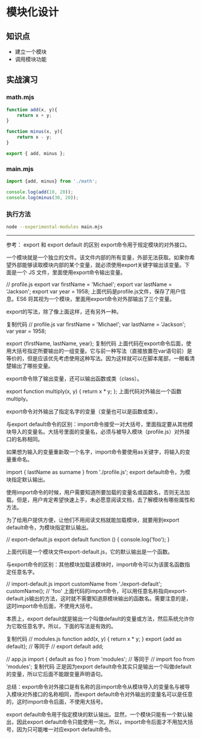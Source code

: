 模块化设计
=========

## 知识点

* 建立一个模块
* 调用模块功能

## 实战演习

### math.mjs

~~~js
function add(x, y){
	return x + y;
}

function minus(x, y){
	return x - y;
}

export { add, minus };
~~~

### main.mjs

~~~js
import {add, minus} from './math';

console.log(add(10, 20));
console.log(minus(30, 20));
~~~

### 执行方法

~~~bash
node --experimental-modules main.mjs
~~~

-------------------------------------------------------------------
参考：
export 和 export default 的区别
export命令用于规定模块的对外接口。

一个模块就是一个独立的文件。该文件内部的所有变量，外部无法获取。如果你希望外部能够读取模块内部的某个变量，就必须使用export关键字输出该变量。下面是一个 JS 文件，里面使用export命令输出变量。

// profile.js
export var firstName = 'Michael';
export var lastName = 'Jackson';
export var year = 1958;
上面代码是profile.js文件，保存了用户信息。ES6 将其视为一个模块，里面用export命令对外部输出了三个变量。

export的写法，除了像上面这样，还有另外一种。

复制代码
// profile.js
var firstName = 'Michael';
var lastName = 'Jackson';
var year = 1958;

export {firstName, lastName, year};
复制代码
上面代码在export命令后面，使用大括号指定所要输出的一组变量。它与前一种写法（直接放置在var语句前）是等价的，但是应该优先考虑使用这种写法。因为这样就可以在脚本尾部，一眼看清楚输出了哪些变量。

export命令除了输出变量，还可以输出函数或类（class）。

export function multiply(x, y) {
  return x * y;
};
上面代码对外输出一个函数multiply。

export命令对外输出了指定名字的变量（变量也可以是函数或类）。

与export default命令的区别：import命令接受一对大括号，里面指定要从其他模块导入的变量名。大括号里面的变量名，必须与被导入模块（profile.js）对外接口的名称相同。

如果想为输入的变量重新取一个名字，import命令要使用as关键字，将输入的变量重命名。

import { lastName as surname } from './profile.js';
export default命令，为模块指定默认输出。

使用import命令的时候，用户需要知道所要加载的变量名或函数名，否则无法加载。但是，用户肯定希望快速上手，未必愿意阅读文档，去了解模块有哪些属性和方法。

为了给用户提供方便，让他们不用阅读文档就能加载模块，就要用到export default命令，为模块指定默认输出。

 

// export-default.js
export default function () {
  console.log('foo');
}
 

上面代码是一个模块文件export-default.js，它的默认输出是一个函数。

与export命令的区别：其他模块加载该模块时，import命令可以为该匿名函数指定任意名字。

// import-default.js
import customName from './export-default';
customName(); // 'foo'
上面代码的import命令，可以用任意名称指向export-default.js输出的方法，这时就不需要知道原模块输出的函数名。需要注意的是，这时import命令后面，不使用大括号。

本质上，export default就是输出一个叫做default的变量或方法，然后系统允许你为它取任意名字。所以，下面的写法是有效的。

复制代码
// modules.js
function add(x, y) {
  return x * y;
}
export {add as default};
// 等同于
// export default add;

// app.js
import { default as foo } from 'modules';
// 等同于
// import foo from 'modules';
复制代码
正是因为export default命令其实只是输出一个叫做default的变量，所以它后面不能跟变量声明语句。

总结：export命令对外接口是有名称的且import命令从模块导入的变量名与被导入模块对外接口的名称相同，而export default命令对外输出的变量名可以是任意的，这时import命令后面，不使用大括号。

export default命令用于指定模块的默认输出。显然，一个模块只能有一个默认输出，因此export default命令只能使用一次。所以，import命令后面才不用加大括号，因为只可能唯一对应export default命令。